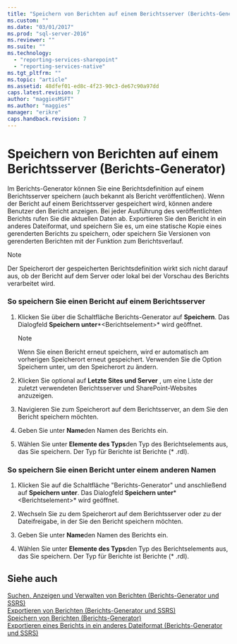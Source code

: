 ```yaml
---
title: "Speichern von Berichten auf einem Berichtsserver (Berichts-Generator) | Microsoft Docs"
ms.custom: ""
ms.date: "03/01/2017"
ms.prod: "sql-server-2016"
ms.reviewer: ""
ms.suite: ""
ms.technology: 
  - "reporting-services-sharepoint"
  - "reporting-services-native"
ms.tgt_pltfrm: ""
ms.topic: "article"
ms.assetid: 48dfef01-ed8c-4f23-90c3-de67c90a97dd
caps.latest.revision: 7
author: "maggiesMSFT"
ms.author: "maggies"
manager: "erikre"
caps.handback.revision: 7
---
```

# Speichern von Berichten auf einem Berichtsserver (Berichts-Generator)
  Im Berichts-Generator können Sie eine Berichtsdefinition auf einem Berichtsserver speichern (auch bekannt als Bericht veröffentlichen). Wenn der Bericht auf einem Berichtsserver gespeichert wird, können andere Benutzer den Bericht anzeigen. Bei jeder Ausführung des veröffentlichten Berichts rufen Sie die aktuellen Daten ab. Exportieren Sie den Bericht in ein anderes Dateiformat, und speichern Sie es, um eine statische Kopie eines gerenderten Berichts zu speichern, oder speichern Sie Versionen von gerenderten Berichten mit der Funktion zum Berichtsverlauf.  
  
> [!NOTE]  
>  Der Speicherort der gespeicherten Berichtsdefinition wirkt sich nicht darauf aus, ob der Bericht auf dem Server oder lokal bei der Vorschau des Berichts verarbeitet wird.  
  
### So speichern Sie einen Bericht auf einem Berichtsserver  
  
1.  Klicken Sie über die Schaltfläche Berichts-Generator auf **Speichern**. Das Dialogfeld **Speichern unter***\<Berichtselement>* wird geöffnet.  
  
    > [!NOTE]  
    >  Wenn Sie einen Bericht erneut speichern, wird er automatisch am vorherigen Speicherort erneut gespeichert. Verwenden Sie die Option Speichern unter, um den Speicherort zu ändern.  
  
2.  Klicken Sie optional auf **Letzte Sites und Server** , um eine Liste der zuletzt verwendeten Berichtsserver und SharePoint-Websites anzuzeigen.  
  
3.  Navigieren Sie zum Speicherort auf dem Berichtsserver, an dem Sie den Bericht speichern möchten.  
  
4.  Geben Sie unter **Name**den Namen des Berichts ein.  
  
5.  Wählen Sie unter **Elemente des Typs**den Typ des Berichtselements aus, das Sie speichern. Der Typ für Berichte ist Berichte (* .rdl).  
  
### So speichern Sie einen Bericht unter einem anderen Namen  
  
1.  Klicken Sie auf die Schaltfläche "Berichts-Generator" und anschließend auf **Speichern unter**. Das Dialogfeld **Speichern unter***\<Berichtselement>* wird geöffnet.  
  
2.  Wechseln Sie zu dem Speicherort auf dem Berichtsserver oder zu der Dateifreigabe, in der Sie den Bericht speichern möchten.  
  
3.  Geben Sie unter **Name**den Namen des Berichts ein.  
  
4.  Wählen Sie unter **Elemente des Typs**den Typ des Berichtselements aus, das Sie speichern. Der Typ für Berichte ist Berichte (* .rdl).  
  
## Siehe auch  
 [Suchen, Anzeigen und Verwalten von Berichten &#40;Berichts-Generator und SSRS&#41;](../../reporting-services/report-builder/finding-viewing-and-managing-reports-report-builder-and-ssrs.md)   
 [Exportieren von Berichten &#40;Berichts-Generator und SSRS&#41;](../../reporting-services/report-builder/export-reports-report-builder-and-ssrs.md)   
 [Speichern von Berichten &#40;Berichts-Generator&#41;](../../reporting-services/report-builder/saving-reports-report-builder.md)   
 [Exportieren eines Berichts in ein anderes Dateiformat &#40;Berichts-Generator und SSRS&#41;](../Topic/Export%20a%20Report%20as%20Another%20File%20Type%20\(Report%20Builder%20and%20SSRS\).md)  
  
  